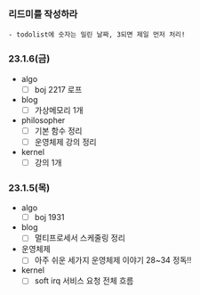 ### 리드미를 작성하라
	- todolist에 숫자는 밀린 날짜, 3되면 제일 먼저 처리!
### 23.1.6(금)
- algo
	- [ ] boj 2217 로프
- blog 
  	- [ ] 가상메모리 1개
- philosopher
	- [ ] 기본 함수 정리
	- [ ] 운영체제 강의 정리
- kernel 
  	- [ ] 강의 1개

### 23.1.5(목)
- algo
	- [ ] boj 1931
- blog
	- [ ] 멀티프로세서 스케줄링 정리
- 운영체제
	- [ ] 아주 쉬운 세가지 운영체제 이야기 28~34 정독!!
- kernel
	- [ ] soft irq 서비스 요청 전체 흐름
